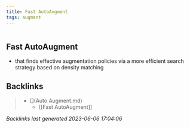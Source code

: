 ```yaml
---
title: Fast AutoAugment
tags: augment
---
```

```toc
```

## Fast AutoAugment
- that finds effective augmentation policies via a more efficient search strategy based on density matching

## Backlinks

> - [](Auto Augment.md)
>   - [[Fast AutoAugment]]

_Backlinks last generated 2023-06-06 17:04:06_
